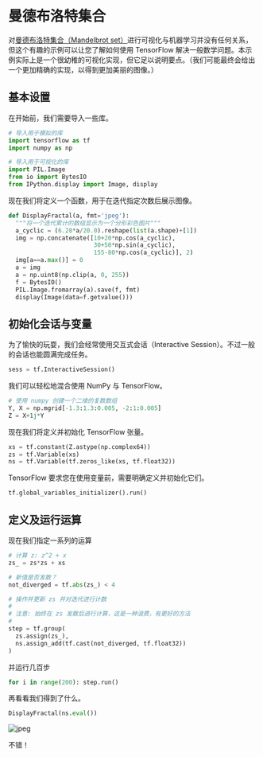 # 曼德布洛特集合

对[曼德布洛特集合（Mandelbrot set）](https://en.wikipedia.org/wiki/Mandelbrot_set)进行可视化与机器学习并没有任何关系，但这个有趣的示例可以让您了解如何使用 TensorFlow 解决一般数学问题。本示例实际上是一个很幼稚的可视化实现，但它足以说明要点。（我们可能最终会给出一个更加精确的实现，以得到更加美丽的图像。）


## 基本设置

在开始前，我们需要导入一些库。

```python
# 导入用于模拟的库
import tensorflow as tf
import numpy as np

# 导入用于可视化的库
import PIL.Image
from io import BytesIO
from IPython.display import Image, display
```

现在我们将定义一个函数，用于在迭代指定次数后展示图像。

```python
def DisplayFractal(a, fmt='jpeg'):
  """将一个迭代累计的数组显示为一个分形彩色图片"""
  a_cyclic = (6.28*a/20.0).reshape(list(a.shape)+[1])
  img = np.concatenate([10+20*np.cos(a_cyclic),
                        30+50*np.sin(a_cyclic),
                        155-80*np.cos(a_cyclic)], 2)
  img[a==a.max()] = 0
  a = img
  a = np.uint8(np.clip(a, 0, 255))
  f = BytesIO()
  PIL.Image.fromarray(a).save(f, fmt)
  display(Image(data=f.getvalue()))
```

## 初始化会话与变量

为了愉快的玩耍，我们会经常使用交互式会话（Interactive Session）。不过一般的会话也能圆满完成任务。

```python
sess = tf.InteractiveSession()
```

我们可以轻松地混合使用 NumPy 与 TensorFlow。

```python
# 使用 numpy 创建一个二维的复数数组
Y, X = np.mgrid[-1.3:1.3:0.005, -2:1:0.005]
Z = X+1j*Y
```

现在我们将定义并初始化 TensorFlow 张量。

```python
xs = tf.constant(Z.astype(np.complex64))
zs = tf.Variable(xs)
ns = tf.Variable(tf.zeros_like(xs, tf.float32))
```

TensorFlow 要求您在使用变量前，需要明确定义并初始化它们。

```python
tf.global_variables_initializer().run()
```

## 定义及运行运算

现在我们指定一系列的运算

```python
# 计算 z: z^2 + x
zs_ = zs*zs + xs

# 新值是否发散？
not_diverged = tf.abs(zs_) < 4

# 操作并更新 zs 并对迭代进行计数
#
# 注意: 始终在 zs 发散后进行计算，这是一种浪费，有更好的方法
#
step = tf.group(
  zs.assign(zs_),
  ns.assign_add(tf.cast(not_diverged, tf.float32))
)
```

并运行几百步

```python
for i in range(200): step.run()
```

再看看我们得到了什么。

```python
DisplayFractal(ns.eval())
```

![jpeg](https://www.tensorflow.org/images/mandelbrot_output.jpg)

不错！


